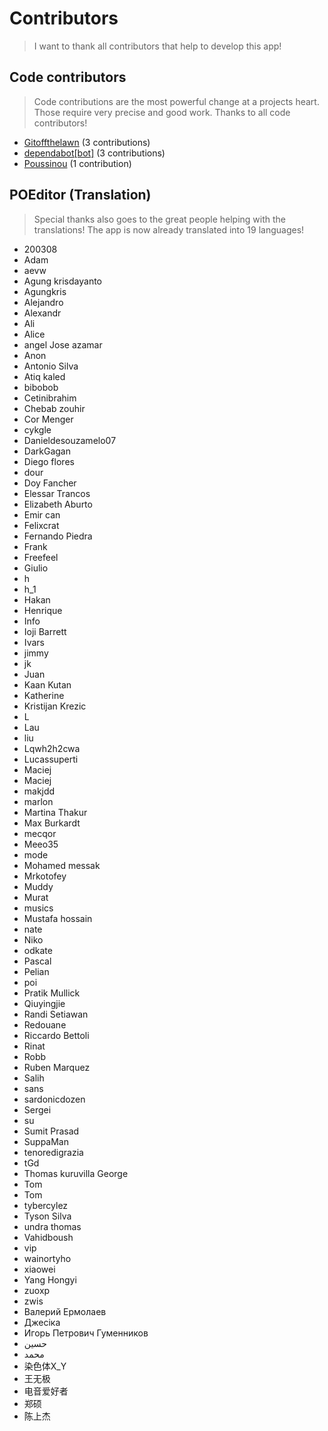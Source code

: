 # Contributors

> I want to thank all contributors that help to develop this app!

## Code contributors

> Code contributions are the most powerful change at a projects heart.
> Those require very precise and good work. Thanks to all code contributors!

 
* [Gitoffthelawn](https://github.com/Gitoffthelawn) (3 contributions)  
* [dependabot[bot]](https://github.com/apps/dependabot) (3 contributions)  
* [Poussinou](https://github.com/Poussinou) (1 contribution) 

## POEditor (Translation)

> Special thanks also goes to the great people helping with the translations!
> The app is now already translated into 19 languages!

 
* 200308  
* Adam  
* aevw  
* Agung krisdayanto  
* Agungkris  
* Alejandro  
* Alexandr  
* Ali  
* Alice  
* angel Jose azamar  
* Anon  
* Antonio Silva  
* Atiq kaled  
* bibobob  
* Cetinibrahim  
* Chebab zouhir   
* Cor Menger  
* cykgle  
* Danieldesouzamelo07  
* DarkGagan  
* Diego flores   
* dour  
* Doy Fancher  
* Elessar Trancos  
* Elizabeth Aburto  
* Emir can  
* Felixcrat  
* Fernando Piedra  
* Frank  
* Freefeel  
* Giulio  
* h  
* h_1  
* Hakan  
* Henrique  
* Info  
* Ioji Barrett  
* Ivars   
* jimmy  
* jk  
* Juan  
* Kaan Kutan  
* Katherine  
* Kristijan Krezic  
* L  
* Lau  
* liu  
* Lqwh2h2cwa  
* Lucassuperti  
* Maciej   
* Maciej  
* makjdd  
* marlon  
* Martina Thakur  
* Max Burkardt  
* mecqor  
* Meeo35  
* mode  
* Mohamed messak  
* Mrkotofey  
* Muddy  
* Murat  
* musics  
* Mustafa hossain  
* nate  
* Niko  
* odkate  
* Pascal  
* Pelian  
* poi  
* Pratik Mullick  
* Qiuyingjie  
* Randi Setiawan  
* Redouane  
* Riccardo Bettoli  
* Rinat  
* Robb  
* Ruben Marquez   
* Salih  
* sans  
* sardonicdozen  
* Sergei  
* su  
* Sumit Prasad  
* SuppaMan  
* tenoredigrazia  
* tGd  
* Thomas kuruvilla George  
* Tom  
* Tom  
* tybercylez  
* Tyson Silva  
* undra thomas  
* Vahidboush  
* vip  
* wainortyho  
* xiaowei  
* Yang Hongyi  
* zuoxp  
* zwis  
* Валерий Ермолаев  
* Джесіка  
* Игорь Петрович Гуменников  
* حسين  
* محمد  
* 染色体X_Y  
* 王无极  
* 电音爱好者  
* 郑硕  
* 陈上杰 